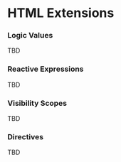 # HTML Extensions

### Logic Values

TBD

### Reactive Expressions

TBD

### Visibility Scopes

TBD

### Directives

TBD

